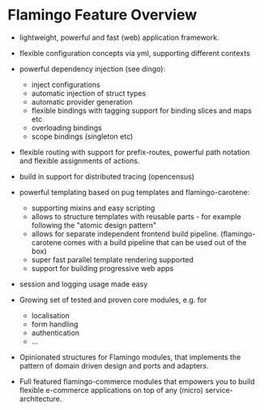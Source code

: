 # Flamingo Feature Overview

* lightweight, powerful and fast (web) application framework.
* flexible configuration concepts via yml, supporting different contexts
* powerful dependency injection (see dingo):

    * inject configurations
    * automatic injection of struct types
    * automatic provider generation
    * flexible bindings with tagging support for binding slices and maps etc
    * overloading bindings
    * scope bindings (singleton etc)
* flexible routing with support for prefix-routes, powerful path notation and flexible assignments of actions.
* build in support for distributed tracing (opencensus)
* powerful templating based on pug templates and flamingo-carotene:

    * supporting mixins and easy scripting
    * allows to structure templates with reusable parts - for example following the "atomic design pattern"
    * allows for separate independent frontend build pipeline. (flamingo-carotene comes with a build pipeline that can be used out of the box)
    * super fast parallel template rendering supported
    * support for building progressive web apps
* session and logging usage made easy
* Growing set of tested and proven core modules, e.g. for

    * localisation
    * form handling
    * authentication
    * ... 
* Opinionated structures for Flamingo modules, that implements the pattern of domain driven design and ports and adapters.
* Full featured flamingo-commerce modules that empowers you to build flexible e-commerce applications on top of any (micro) service-architecture.
  

 

